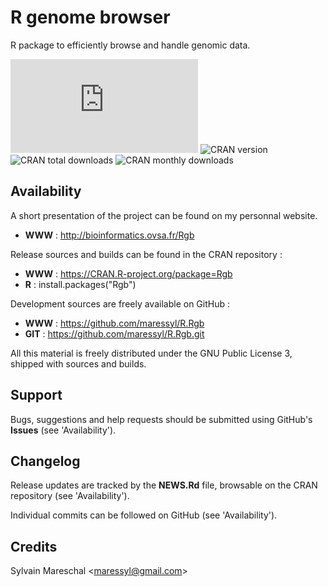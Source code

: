 R genome browser
================

R package to efficiently browse and handle genomic data.

![Github version](https://bioinformatics.ovsa.fr/badge.php?package=Rgb)
![CRAN version](https://www.r-pkg.org/badges/version-ago/Rgb)
![CRAN total downloads](https://cranlogs.r-pkg.org/badges/grand-total/Rgb)
![CRAN monthly downloads](https://cranlogs.r-pkg.org/badges/Rgb)


Availability
------------

A short presentation of the project can be found on my personnal website.

* **WWW** : http://bioinformatics.ovsa.fr/Rgb

Release sources and builds can be found in the CRAN repository :

* **WWW** : https://CRAN.R-project.org/package=Rgb
* **R** : install.packages("Rgb")

Development sources are freely available on GitHub :

* **WWW** : https://github.com/maressyl/R.Rgb
* **GIT** : https://github.com/maressyl/R.Rgb.git

All this material is freely distributed under the GNU Public License 3, shipped with sources and builds.


Support
-------

Bugs, suggestions and help requests should be submitted using GitHub's **Issues** (see 'Availability').


Changelog
---------

Release updates are tracked by the **NEWS.Rd** file, browsable on the CRAN repository (see 'Availability').

Individual commits can be followed on GitHub (see 'Availability').


Credits
---------

Sylvain Mareschal <<maressyl@gmail.com>>


